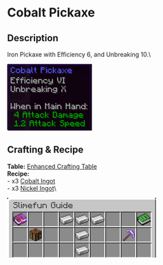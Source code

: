 # Cobalt Pickaxe

## Description

Iron Pickaxe with Efficiency 6, and Unbreaking 10.\


![](<../../../.gitbook/assets/image (51).png>)

## Crafting & Recipe

**Table:** [Enhanced Crafting Table](../basic-machines/enhanced-crafting-table.md)\
**Recipe:**\
\- x3 [Cobalt Ingot](../resources/ingots/cobalt-ingot.md)\
\- x3 [Nickel Ingot](../resources/ingots/nickle-ingot.md)\


![Crafting Recipe for Cobalt Pickaxe](<../../../.gitbook/assets/image (52).png>)
